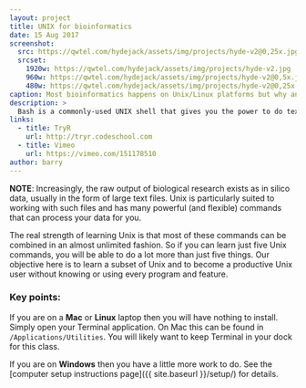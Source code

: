 ```yaml
---
layout: project
title: UNIX for bioinformatics
date: 15 Aug 2017
screenshot:
  src: https://qwtel.com/hydejack/assets/img/projects/hyde-v2@0,25x.jpg
  srcset:
    1920w: https://qwtel.com/hydejack/assets/img/projects/hyde-v2.jpg
    960w: https://qwtel.com/hydejack/assets/img/projects/hyde-v2@0,5x.jpg
    480w: https://qwtel.com/hydejack/assets/img/projects/hyde-v2@0,25x.jpg
caption: Most bioinformatics happens on Unix/Linux platforms but why and how do we use Unix?
description: >
  Bash is a commonly-used UNIX shell that gives you the power to do text file manipulations more quickly — exactly what we need as bioinformaticians!
links:
  - title: TryR
    url: http://tryr.codeschool.com
  - title: Vimeo
    url: https://vimeo.com/151178510
author: barry
---
```


**NOTE**: 
Increasingly, the raw output of biological research exists as in silico data, usually in the form of large text files. Unix is particularly suited to working with such files and has many powerful (and flexible) commands that can process your data for you.

The real strength of learning Unix is that most of these commands can be combined in an almost unlimited fashion. So if you can learn just five Unix commands, you will be able to do a lot more than just five things. Our objective here is to learn a subset of Unix and to become a productive Unix user without knowing or using every program and feature.


### Key points:
If you are on a **Mac** or **Linux** laptop then you will have nothing to install. Simply open your Terminal application. On Mac this can be found in `/Applications/Utilities`. You will likely want to keep Terminal in your dock for this class.

If you are on **Windows** then you have a little more work to do. See the [computer setup instructions page]({{ site.baseurl }}/setup/) for details.